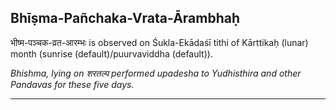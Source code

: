 ## Bhīṣma-Pañchaka-Vrata-Ārambhaḥ
भीष्म-पञ्चक-व्रत-आरम्भः is observed on Śukla-Ekādaśī tithi of Kārttikaḥ (lunar) month (sunrise (default)/puurvaviddha (default)).

_Bhishma, lying on शरतल्प performed upadesha to Yudhisthira and other Pandavas for these five days._

---
